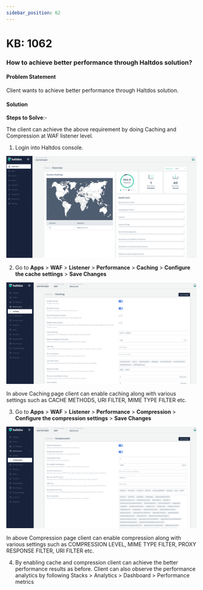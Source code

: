```yaml
---
sidebar_position: 62
---
```


# KB: 1062


### **How to achieve better performance through Haltdos solution?**

#### **Problem Statement**

Client wants to achieve better performance through Haltdos solution.

#### **Solution**

**Steps to Solve**:-

The client can achieve the above requirement by doing Caching and Compression at WAF listener level.

1. Login into Haltdos console.

![kb-1062](/img/waf/v7/kb/overview_kb_1062_1.png)

2. Go to **Apps** > **WAF** > **Listener** > **Performance** > **Caching** > **Configure the cache settings** > **Save Changes**

![kb-1062](/img/waf/v7/kb/caching_kb_1062_2.png)

In above Caching page client can enable caching along with various settings such as CACHE METHODS, URI FILTER, MIME TYPE FILTER etc.

3. Go to **Apps** > **WAF** > **Listener** > **Performance** > **Compression** > **Configure the compression settings** > **Save Changes**

![kb-1062](/img/waf/v7/kb/compression_kb_1062_3.png)

In above Compression page client can enable compression along with various settings such as COMPRESSION LEVEL, MIME TYPE FILTER, PROXY RESPONSE FILTER, URI FILTER etc.

4. By enabling cache and compression client can achieve the better performance results as before. Client can also observe the performance analytics by following Stacks > Analytics > Dashboard > Performance metrics




